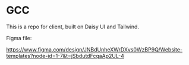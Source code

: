 # GCC

This is a repo for client, built on Daisy UI and Tailwind.

Figma file:

https://www.figma.com/design/JNBdUnheXWrDXvs0WzBP9Q/Website-templates?node-id=1-7&t=jSbdutdFcqaAp2UL-4